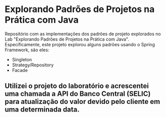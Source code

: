 # Explorando Padrões de Projetos na Prática com Java

Repositório com as implementações dos padrões de projeto explorados no Lab "Explorando Padrões de Projetos na Prática com Java". Especificamente, este projeto explorou alguns padrões usando o Spring Framework, são eles:
- Singleton
- Strategy/Repository
- Facade

## Utilizei o projeto do laboratório e acrescentei uma chamada a API do Banco Central (SELIC) para atualização do valor devido pelo cliente em uma determinada data.
